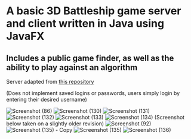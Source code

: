 # A basic 3D Battleship game server and client written in Java using JavaFX

## Includes a public game finder, as well as the ability to play against an algorithm

Server adapted from [this repository](https://github.com/YanniSperon/MessagingApp)

(Does not implement saved logins or passwords, users simply login by entering their desired username)

![Screenshot (86)](https://github.com/YanniSperon/Battleship/assets/47045424/2bf7a7ee-1046-4bc4-b086-18817a9aad52)
![Screenshot (130)](https://github.com/YanniSperon/Battleship/assets/47045424/6d13018b-9b44-46ef-af79-72f10900b41e)
![Screenshot (131)](https://github.com/YanniSperon/Battleship/assets/47045424/6c1fcaf1-e2a5-49e7-b649-dfd9eb3e9d66)
![Screenshot (132)](https://github.com/YanniSperon/Battleship/assets/47045424/b5d2101b-803c-4eec-9c79-aaef983abf09)
![Screenshot (133)](https://github.com/YanniSperon/Battleship/assets/47045424/0c598dd5-1b9d-4cc7-b6fc-a626c7a46fa7)
![Screenshot (134)](https://github.com/YanniSperon/Battleship/assets/47045424/bcc56b1b-46df-4d61-82da-67f32f3e5379)
(Screenshot below taken on a slightly older revision)
![Screenshot (92)](https://github.com/YanniSperon/Battleship/assets/47045424/43344698-ba0e-430c-8064-c3689b79dc79)
![Screenshot (135) - Copy](https://github.com/YanniSperon/Battleship/assets/47045424/d9aa4640-156d-45a9-b2c6-f75c91bcbb28)
![Screenshot (135)](https://github.com/YanniSperon/Battleship/assets/47045424/f1d5fc6e-d78f-4d0b-87dd-1773c0b1823b)
![Screenshot (136)](https://github.com/YanniSperon/Battleship/assets/47045424/5153d718-5331-4fb1-b402-cca55d8d2f68)
